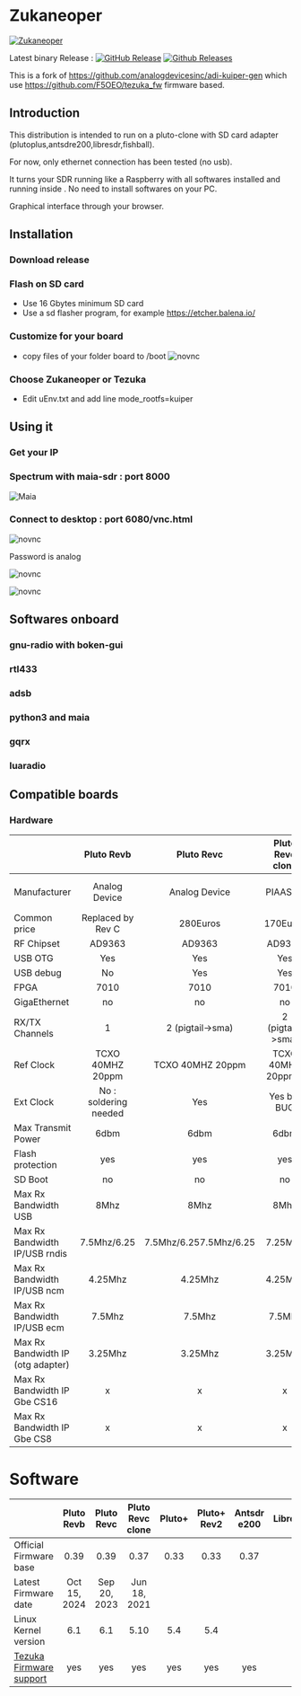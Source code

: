 # Zukaneoper
[![Zukaneoper](https://github.com/F5OEO/adi-kuiper-gen/actions/workflows/kuiper2_0-build.yml/badge.svg?branch=main)](https://github.com/F5OEO/adi-kuiper-gen/actions/workflows/kuiper2_0-build.yml)

Latest binary Release : [![GitHub Release](https://img.shields.io/github/release/F5OEO/adi-kuiper-gen.svg)](https://github.com/F5OEO/adi-kuiper-gen/releases/latest)  [![Github Releases](https://img.shields.io/github/downloads/F5OEO/adi-kuiper-gen/total.svg)](https://github.com/F5OEO/adi-kuiper-gen/releases/latest)

This is a fork of https://github.com/analogdevicesinc/adi-kuiper-gen which use https://github.com/F5OEO/tezuka_fw firmware based.

## Introduction

This distribution is intended to run on a pluto-clone with SD card adapter (plutoplus,antsdre200,libresdr,fishball).

For now, only ethernet connection has been tested (no usb).

It turns your SDR running like a Raspberry with all softwares installed and running inside . No need to install softwares on your PC.

Graphical interface through your browser.

## Installation

### Download release

### Flash on SD card

- Use 16 Gbytes minimum SD card
- Use a sd flasher program, for example https://etcher.balena.io/


### Customize for your board
 - copy files of your folder board to /boot
![novnc](/doc/cpyboot.png)

### Choose Zukaneoper or Tezuka
- Edit uEnv.txt and add line mode_rootfs=kuiper

## Using it

### Get your IP

### Spectrum with maia-sdr : port 8000
![Maia](/doc/maiaspectrum.png)

### Connect to desktop : port 6080/vnc.html
![novnc](/doc/novnc.png)

Password is analog 

![novnc](/doc/novnc-pass.png)

![novnc](/doc/novnc-desktop.png)

## Softwares onboard

### gnu-radio with boken-gui

### rtl433

### adsb

### python3 and maia

### gqrx

### luaradio

## Compatible boards
### Hardware

|      |Pluto Revb|Pluto Revc|Pluto Revc clone|Pluto+|Pluto+ (3.3v)|Antsdr e200| LibreSdr/ZynqSdr|PynqSDR|Signal SDR Pro|Fishball|
|---   |:-:|:-:|:-:|:-:|:-: |:-:|:-:|:-:|:-:|:-:|
|Manufacturer       |Analog Device|Analog Device|PIAASDR|Justin Peng/Howard Su| clone|AntSDR|?|regymm|signalens|hamgeek|
|Common price       |Replaced by Rev C             |280Euros     |170Euros |replaced by 3.3v ?    |234Euros            |430Euros           |190Euros |239Euros |900 Euros|150 Euros|
|RF Chipset       |AD9363             |AD9363     |AD9363 |AD9363    |AD9363            |AD9363            |AD9363 |AD9363 |AD9361|AD9363 |
|USB OTG      |Yes             |Yes     |Yes |Yes    |Yes            |No            |yes |yes |yes/USB3 |yes |
|USB debug      |No             |Yes|Yes     |No    |No            |Yes            |yes |yes |yes |yes |
|FPGA      |7010             |7010  |7010     |7010    |7010            |7020            |7020 |7020 |7020 |7010/20 |
|GigaEthernet  |no             |no|no     |yes    |yes            |yes            |yes |yes |yes |yes |
|RX/TX Channels   |1             |2 (pigtail->sma) |2 (pigtail->sma)    |2    |2(pigtail->sma)         |2(pigtail->sma)            |2 |1 |2 |2 |
|Ref Clock   |TCXO 40MHZ 20ppm   |TCXO 40MHZ 20ppm |TCXO 40MHZ 20ppm ?   |TCXO 40MHZ 0.5ppm    |VCTCXO 40MHZ 0.5ppm         |  VCTCXO 40MHZ 2ppm          |VCTCXO 40MHZ 2ppm          |TXCO 1ppm|TXCO 1ppm|
|Ext Clock   | No : soldering needed    |Yes |Yes but BUG    |Yes by jumper   |Yes         |  Yes          | Yes |Yes |yes and gpsdo| Yes 
|Max Transmit Power|6dbm   |6dbm |6dbm    |    |        |10dbm          |? |? |10dbm|10dbm|
|Flash protection|yes   |yes |yes    |no    |no        |no          |? |? |?|no|
|SD Boot|no   |no |no    |yes    |yes       |yes          |yes |yes |yes |yes |
|Max Rx Bandwidth USB |8Mhz  |8Mhz|8Mhz    | 8Mhz |  8Mhz      |x          | | | | |
|Max Rx Bandwidth IP/USB rndis |7.5Mhz/6.25   |7.5Mhz/6.257.5Mhz/6.25    | 7.25Mhz   | 7.25Mhz        |   x       | | | | |
|Max Rx Bandwidth IP/USB ncm |4.25Mhz   |4.25Mhz|4.25Mhz    |  NA  |  NA      |   x       | | |||
|Max Rx Bandwidth IP/USB ecm | 7.5Mhz  |7.5Mhz  |7.5Mhz   |  NA  |   NA     |   x       | | |||
|Max Rx Bandwidth IP (otg adapter) |3.25Mhz   |3.25Mhz|3.25Mhz    | NA   | NA       | x         | | |||
|Max Rx Bandwidth IP Gbe CS16 |x   |x|x    | 15Mhz   | 15Mhz       |          | |||
|Max Rx Bandwidth IP Gbe CS8 |x   |x|x    | 30Mhz   | 30Mhz       |          | |||


# Software

|      |   Pluto Revb |   Pluto Revc |Pluto Revc clone|   Pluto+ |   Pluto+ Rev2 | Antsdr e200 | LibreSdr/ZynqSdr |PynqSDR|Signal SDR Pro|Fishball|
|---       |:-:           |:-:           |:-:   |:-:       |:-:            |:-:          |:-:|:-:|:-:|:-:|
|Official Firmware base   |0.39           |0.39|0.37           |0.33       |0.33            |0.37          |||||
|Latest Firmware date   |Oct 15, 2024            |Sep 20, 2023           |Jun 18, 2021       |           |          |||||
|Linux Kernel version   |6.1           |6.1          |5.10  |5.4       |5.4            |          |||||
|[Tezuka Firmware support](https://github.com/F5OEO/tezuka_fw)  |yes           |yes          |yes  |yes      |yes            |yes          |yes|No|In progress|Yes|






